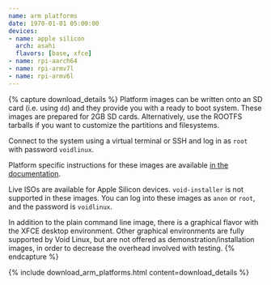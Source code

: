 ```yaml
---
name: arm platforms
date: 1970-01-01 05:00:00
devices:
- name: apple silicon
  arch: asahi
  flavors: [base, xfce]
- name: rpi-aarch64
- name: rpi-armv7l
- name: rpi-armv6l
---
```


{% capture download_details %}
Platform images can be written onto an SD card (i.e. using `dd`) and they provide you with a ready to boot system. These images are prepared for 2GB SD cards. Alternatively, use the ROOTFS tarballs if you want to customize the partitions and filesystems.

Connect to the system using a virtual terminal or SSH and log in as `root` with password `voidlinux`.

Platform specific instructions for these images are available [in the documentation](https://docs.voidlinux.org/installation/guides/arm-devices/index.html).

Live ISOs are available for Apple Silicon devices. `void-installer` is not supported in these images.
You can log into these images as `anon` or `root`, and the password is `voidlinux`.

In addition to the plain command line image, there is a graphical flavor with the XFCE desktop environment.
Other graphical environments are fully supported by Void Linux, but are not offered as demonstration/installation
images, in order to decrease the overhead involved with testing.
{% endcapture %}

{% include download_arm_platforms.html content=download_details %}
